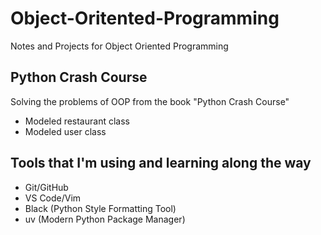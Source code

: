 # Object-Oritented-Programming
Notes and Projects for Object Oriented Programming

## Python Crash Course
Solving the problems of OOP from the book "Python Crash Course"
- Modeled restaurant class
- Modeled user class

## Tools that I'm using and learning along the way
- Git/GitHub
- VS Code/Vim
- Black (Python Style Formatting Tool)
- uv (Modern Python Package Manager)
